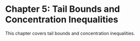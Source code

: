 # Chapter 5: Tail Bounds and Concentration Inequalities

This chapter covers tail bounds and concentration inequalities.
